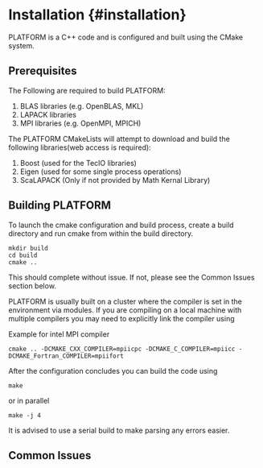 Installation                 {#installation}
=============



PLATFORM is a C++ code and is configured and built using the CMake system. 


Prerequisites
-------------

The Following are required to build PLATFORM:

1. BLAS libraries (e.g. OpenBLAS, MKL) 
2. LAPACK libraries 
3. MPI libraries (e.g. OpenMPI, MPICH)


The PLATFORM CMakeLists will attempt to download and build the following libraries(web access is required):

1. Boost (used for the TecIO libraries)
2. Eigen (used for some single process operations)
3. ScaLAPACK (Only if not provided by Math Kernal Library) 


Building PLATFORM
-----------------

To launch the cmake configuration and build process, create a build directory and run cmake from within the build directory.
~~~~
mkdir build
cd build
cmake .. 
~~~~

This should complete without issue. If not, please see the Common Issues section below.

PLATFORM is usually built on a cluster where the compiler is set in the environment via modules. 
If you are compiling on a local machine with multiple compilers you may need to explicitly link the compiler using

Example for intel MPI compiler
~~~
cmake .. -DCMAKE_CXX_COMPILER=mpiicpc -DCMAKE_C_COMPILER=mpiicc -DCMAKE_Fortran_COMPILER=mpiifort
~~~

After the configuration concludes you can build the code using 

~~~
make 
~~~
or in parallel
~~~
make -j 4
~~~

It is advised to use a serial build to make parsing any errors easier. 


Common Issues
-------------